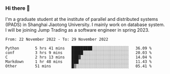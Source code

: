 ### Hi there 👋

I'm a graduate student at the institute of parallel and distributed systems (IPADS) in Shanghai Jiaotong University. I mainly work on database system. I will be joining Jump Trading as a software engineer in spring 2023.

<!--START_SECTION:waka-->

```text
From: 22 November 2022 - To: 29 November 2022

Python       5 hrs 41 mins   █████████░░░░░░░░░░░░░░░░   36.09 %
conf         3 hrs 9 mins    █████░░░░░░░░░░░░░░░░░░░░   20.03 %
C            2 hrs 13 mins   ███▓░░░░░░░░░░░░░░░░░░░░░   14.04 %
Markdown     1 hr 48 mins    ███░░░░░░░░░░░░░░░░░░░░░░   11.43 %
Other        51 mins         █▒░░░░░░░░░░░░░░░░░░░░░░░   05.41 %
```

<!--END_SECTION:waka-->

<!--
**yqmmm/yqmmm** is a ✨ _special_ ✨ repository because its `README.md` (this file) appears on your GitHub profile.

Here are some ideas to get you started:

- 🔭 I’m currently working on ...
- 🌱 I’m currently learning ...
- 👯 I’m looking to collaborate on ...
- 🤔 I’m looking for help with ...
- 💬 Ask me about ...
- 📫 How to reach me: ...
- 😄 Pronouns: ...
- ⚡ Fun fact: ...
-->
